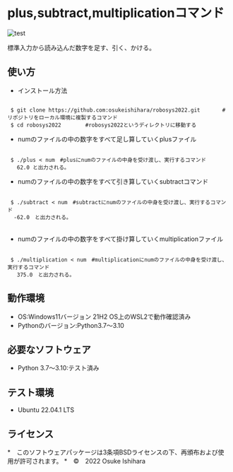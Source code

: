 # plus,subtract,multiplicationコマンド
![test](https://github.com/osukeishihara/robosys2022/actions/workflows/test.yml/badge.svg)

標準入力から読み込んだ数字を足す、引く、かける。

## 使い方
* インストール方法

 ```

  $ git clone https://github.com:osukeishihara/robosys2022.git       #リポジトリをローカル環境に複製するコマンド
  $ cd robosys2022      　#robosys2022というディレクトリに移動する

 ```

* numのファイルの中の数字をすべて足し算していくplusファイル
 ```

  $ ./plus < num　#plusにnumのファイルの中身を受け渡し、実行するコマンド
    62.0 と出力される。

 ```
* numのファイルの中の数字をすべて引き算していくsubtractコマンド
 ```

  $ ./subtract < num　#subtractにnumのファイルの中身を受け渡し、実行するコマンド
   -62.0　と出力される。
　
 ```
* numのファイルの中の数字をすべて掛け算していくmultiplicationファイル
 ```

  $ ./multiplication < num　#multiplicationにnumのファイルの中身を受け渡し、実行するコマンド
    375.0　と出力される。

 ```
## 動作環境
* OS:Windows11バージョン 21H2
     OS上のWSL2で動作確認済み
* Pythonのバージョン:Python3.7～3.10
　


## 必要なソフトウェア
* Python 3.7～3.10:テスト済み

## テスト環境
* Ubuntu 22.04.1 LTS

## ライセンス



















*　このソフトウェアパッケージは3条項BSDライセンスの下、再頒布および使用が許可されます。
*　©　2022 Osuke Ishihara
